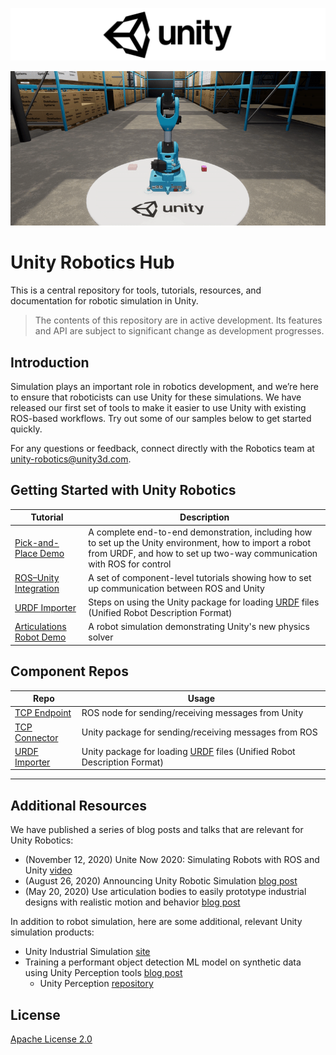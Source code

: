 ![](images/unity-wide.png)

<p align="center"><img src="images/warehouse.gif" width="800"/></p>

# Unity Robotics Hub

This is a central repository for tools, tutorials, resources, and documentation for robotic simulation in Unity.

> The contents of this repository are in active development. Its features and API are subject to significant change as development progresses.

## Introduction

Simulation plays an important role in robotics development, and we’re here to ensure that roboticists can use Unity for these simulations. We have released our first set of tools to make it easier to use Unity with existing ROS-based workflows. Try out some of our samples below to get started quickly.

For any questions or feedback, connect directly with the Robotics team at [unity-robotics@unity3d.com](mailto:unity-robotics@unity3d.com).

## Getting Started with Unity Robotics

| Tutorial | Description |
|---|---|
| [Pick-and-Place Demo](tutorials/pick_and_place/README.md) | A complete end-to-end demonstration, including how to set up the Unity environment, how to import a robot from URDF, and how to set up two-way communication with ROS for control |
| [ROS–Unity Integration](tutorials/ros_unity_integration/README.md) | A set of component-level tutorials showing how to set up communication between ROS and Unity |
| [URDF Importer](tutorials/urdf_importer/urdf_tutorial.md) | Steps on using the Unity package for loading [URDF](http://wiki.ros.org/urdf) files (Unified Robot Description Format) | 
| [Articulations Robot Demo](https://github.com/Unity-Technologies/articulations-robot-demo) | A robot simulation demonstrating Unity's new physics solver


## Component Repos

| Repo | Usage |
|---|---|
| [TCP Endpoint](https://github.com/Unity-Technologies/ROS-TCP-Endpoint) | ROS node for sending/receiving messages from Unity |
| [TCP Connector](https://github.com/Unity-Technologies/ROS-TCP-Connector) | Unity package for sending/receiving messages from ROS |
| [URDF Importer](https://github.com/Unity-Technologies/URDF-Importer) | Unity package for loading [URDF](http://wiki.ros.org/urdf) files (Unified Robot Description Format) |

---

## Additional Resources

We have published a series of blog posts and talks that are relevant for Unity Robotics:

- (November 12, 2020)
Unite Now 2020: Simulating Robots with ROS and Unity [video](https://resources.unity.com/unitenow/onlinesessions/simulating-robots-with-ros-and-unity)
- (August 26, 2020)
Announcing Unity Robotic Simulation [blog post](https://unity.com/solutions/automotive-transportation-manufacturing/robotics)
- (May 20, 2020)
Use articulation bodies to easily prototype industrial designs with realistic motion and behavior [blog post](https://blogs.unity3d.com/2020/05/20/use-articulation-bodies-to-easily-prototype-industrial-designs-with-realistic-motion-and-behavior/) 

In addition to robot simulation, here are some additional, relevant Unity simulation products:

- Unity Industrial Simulation [site](https://unity.com/products/unity-simulation)
- Training a performant object detection ML model on synthetic data using Unity Perception tools [blog post](https://blogs.unity3d.com/2020/09/17/training-a-performant-object-detection-ml-model-on-synthetic-data-using-unity-perception-tools/)
  - Unity Perception [repository](https://github.com/Unity-Technologies/com.unity.perception)

## License
[Apache License 2.0](LICENSE)